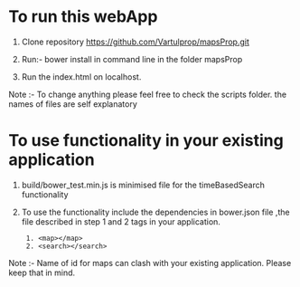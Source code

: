 # To run this webApp

1. Clone repository https://github.com/Vartulprop/mapsProp.git

2. Run:- bower install in command line in the folder mapsProp

3. Run the index.html on localhost.

Note :- To change anything please feel free to check the scripts folder. the names of files are self explanatory


# To use functionality in your existing application

1. build/bower_test.min.js is minimised file for the timeBasedSearch functionality

2. To use the functionality include the dependencies in bower.json file ,the file described in step 1 and 2 tags in your application.

	    1. <map></map>
	    2. <search></search>

Note :- Name of id for maps can clash with your existing application. Please keep that in mind.



